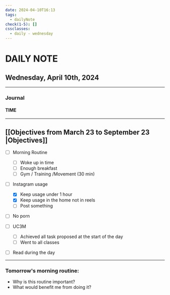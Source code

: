 ```yaml
---
date: 2024-04-10T16:13
tags:
  - dailyNote
check(1-5): []
cssclasses:
  - daily - wednesday
---
```


# DAILY NOTE
## Wednesday, April 10th, 2024

***
### Journal
#### TIME

***

## [[Objectives from March 23 to September 23 |Objectives]]

- [ ] Morning Routine
	- [ ] Woke up in time
	- [ ] Enough breakfast
	- [ ] Gym / Training /Movement (30 min)

- [ ]  Instagram usage

	- [x] Keep usage under 1 hour
	- [x] Keep usage in the home not in reels
	- [ ] Post something

- [ ] No porn 

- [ ] UC3M
	- [ ] Achieved all task proposed at the start of the day
	- [ ] Went to all classes

- [ ] Read during the day


---
### Tomorrow's morning routine: 
+ Why is this routine important? 
+ What would benefit me from doing it?